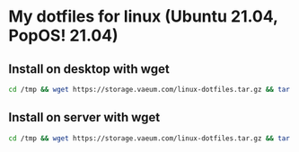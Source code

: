 # My dotfiles for linux (Ubuntu 21.04, PopOS! 21.04)

## Install on desktop with wget

```bash
cd /tmp && wget https://storage.vaeum.com/linux-dotfiles.tar.gz && tar -xzvf linux-dotfiles.tar.gz && cd dotfiles && ./desktop.sh
```

## Install on server with wget

```bash
cd /tmp && wget https://storage.vaeum.com/linux-dotfiles.tar.gz && tar -xzvf linux-dotfiles.tar.gz && cd dotfiles && ./server.sh
```
